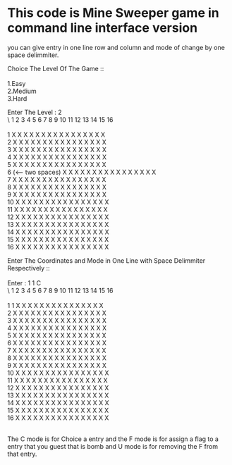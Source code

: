 # This code is Mine Sweeper game in command line interface version

you can give entry in one line row and column and mode of change by one space delimmiter.



Choice The Level Of The Game ::<br/>
<br/>
1.Easy<br/>
2.Medium<br/>
3.Hard<br/>

Enter The Level : 2<br/>
  \   1  2  3  4  5  6  7  8  9  10 11 12 13 14 15 16<br/>
<br/>
  1     X  X  X  X  X  X  X  X  X  X  X  X  X  X  X  X<br/>
  2     X  X  X  X  X  X  X  X  X  X  X  X  X  X  X  X<br/>
  3     X  X  X  X  X  X  X  X  X  X  X  X  X  X  X  X<br/>
  4   X  X  X  X  X  X  X  X  X  X  X  X  X  X  X  X<br/>
  5   X  X  X  X  X  X  X  X  X  X  X  X  X  X  X  X<br/>
  6  (<-- two spaces) X  X  X  X  X  X  X  X  X  X  X  X  X  X  X  X<br/>
  7   X  X  X  X  X  X  X  X  X  X  X  X  X  X  X  X<br/>
  8   X  X  X  X  X  X  X  X  X  X  X  X  X  X  X  X<br/>
  9   X  X  X  X  X  X  X  X  X  X  X  X  X  X  X  X<br/>
  10  X  X  X  X  X  X  X  X  X  X  X  X  X  X  X  X<br/>
  11  X  X  X  X  X  X  X  X  X  X  X  X  X  X  X  X<br/>
  12  X  X  X  X  X  X  X  X  X  X  X  X  X  X  X  X<br/>
  13  X  X  X  X  X  X  X  X  X  X  X  X  X  X  X  X<br/>
  14  X  X  X  X  X  X  X  X  X  X  X  X  X  X  X  X<br/>
  15  X  X  X  X  X  X  X  X  X  X  X  X  X  X  X  X<br/>
  16  X  X  X  X  X  X  X  X  X  X  X  X  X  X  X  X<br/>

Enter The Coordinates and Mode in One Line with Space Delimmiter Respectively ::<br/>
<br/>
Enter : 1 1 C<br/>
  \   1  2  3  4  5  6  7  8  9  10 11 12 13 14 15 16<br/>
<br/>
  1   1  X  X  X  X  X  X  X  X  X  X  X  X  X  X  X<br/>
  2   X  X  X  X  X  X  X  X  X  X  X  X  X  X  X  X<br/>
  3   X  X  X  X  X  X  X  X  X  X  X  X  X  X  X  X<br/>
  4   X  X  X  X  X  X  X  X  X  X  X  X  X  X  X  X<br/>
  5   X  X  X  X  X  X  X  X  X  X  X  X  X  X  X  X<br/>
  6   X  X  X  X  X  X  X  X  X  X  X  X  X  X  X  X<br/>
  7   X  X  X  X  X  X  X  X  X  X  X  X  X  X  X  X<br/>
  8   X  X  X  X  X  X  X  X  X  X  X  X  X  X  X  X<br/>
  9   X  X  X  X  X  X  X  X  X  X  X  X  X  X  X  X<br/>
  10  X  X  X  X  X  X  X  X  X  X  X  X  X  X  X  X<br/>
  11  X  X  X  X  X  X  X  X  X  X  X  X  X  X  X  X<br/>
  12  X  X  X  X  X  X  X  X  X  X  X  X  X  X  X  X<br/>
  13  X  X  X  X  X  X  X  X  X  X  X  X  X  X  X  X<br/>
  14  X  X  X  X  X  X  X  X  X  X  X  X  X  X  X  X<br/>
  15  X  X  X  X  X  X  X  X  X  X  X  X  X  X  X  X<br/>
  16  X  X  X  X  X  X  X  X  X  X  X  X  X  X  X  X<br/>
  <br/>
 
  
  The C mode is for Choice a entry and the F mode is for assign a flag to a entry that you guest that is bomb and U mode is 
  for removing the F from that entry.
